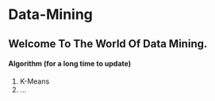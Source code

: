 # Data-Mining

## Welcome To The World Of Data Mining.

#### Algorithm  (for a long time to update)
1. K-Means
2. ...
